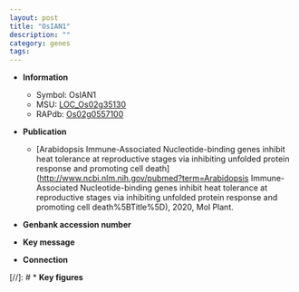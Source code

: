 ```yaml
---
layout: post
title: "OsIAN1"
description: ""
category: genes
tags: 
---
```


* **Information**  
    + Symbol: OsIAN1  
    + MSU: [LOC_Os02g35130](http://rice.uga.edu/cgi-bin/ORF_infopage.cgi?orf=LOC_Os02g35130)  
    + RAPdb: [Os02g0557100](https://rapdb.dna.affrc.go.jp/locus/?name=Os02g0557100)  

* **Publication**  
    + [Arabidopsis Immune-Associated Nucleotide-binding genes inhibit heat tolerance at reproductive stages via inhibiting unfolded protein response and promoting cell death](http://www.ncbi.nlm.nih.gov/pubmed?term=Arabidopsis Immune-Associated Nucleotide-binding genes inhibit heat tolerance at reproductive stages via inhibiting unfolded protein response and promoting cell death%5BTitle%5D), 2020, Mol Plant.

* **Genbank accession number**  

* **Key message**  

* **Connection**  

[//]: # * **Key figures**  


